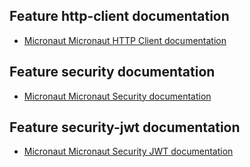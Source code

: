 ## Feature http-client documentation

- [Micronaut Micronaut HTTP Client documentation](https://docs.micronaut.io/latest/guide/index.html#httpClient)

## Feature security documentation

- [Micronaut Micronaut Security documentation](https://micronaut-projects.github.io/micronaut-security/latest/guide/index.html)

## Feature security-jwt documentation

- [Micronaut Micronaut Security JWT documentation](https://micronaut-projects.github.io/micronaut-security/latest/guide/index.html)

